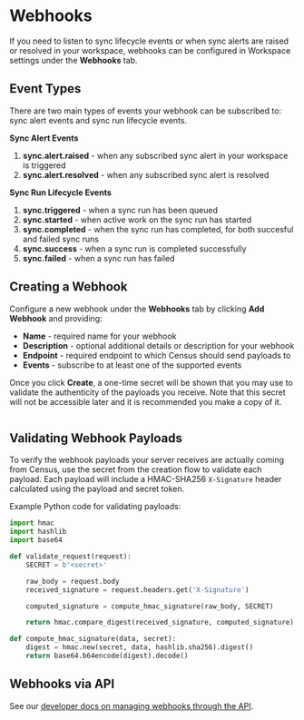 # Webhooks

If you need to listen to sync lifecycle events or when sync alerts are raised or resolved in your workspace, webhooks can be configured in Workspace settings under the **Webhooks** tab.&#x20;

## Event Types

There are two main types of events your webhook can be subscribed to: sync alert events and sync run lifecycle events.&#x20;

**Sync Alert Events**

1. **sync.alert.raised** - when any subscribed sync alert in your workspace is triggered
2. **sync.alert.resolved** - when any subscribed sync alert is resolved

**Sync Run Lifecycle Events**

1. **sync.triggered** - when a sync run has been queued
2. **sync.started** - when active work on the sync run has started
3. **sync.completed** - when the sync run has completed, for both succesful and failed sync runs
4. **sync.success** - when a sync run is completed successfully
5. **sync.failed** - when a sync run has failed

## Creating a Webhook

Configure a new webhook under the **Webhooks** tab by clicking **Add Webhook** and providing:

* **Name** - required name for your webhook
* **Description** - optional additional details or description for your webhook
* **Endpoint** - required endpoint to which Census should send payloads to&#x20;
* **Events** - subscribe to at least one of the supported events&#x20;

Once you click **Create**, a one-time secret will be shown that you may use to validate the authenticity of the payloads you receive. Note that this secret will not be accessible later and it is recommended you make a copy of it.

<figure><img src="../../.gitbook/assets/Screenshot 2025-04-04 at 2.00.14 PM (1).png" alt=""><figcaption></figcaption></figure>

## Validating Webhook Payloads

To verify the webhook payloads your server receives are actually coming from Census, use the secret from the creation flow to validate each payload. Each payload will include a HMAC-SHA256 `X-Signature` header calculated using the payload and secret token.&#x20;

Example Python code for validating payloads:&#x20;

```python
import hmac
import hashlib
import base64

def validate_request(request):
    SECRET = b'<secret>' 

    raw_body = request.body  
    received_signature = request.headers.get('X-Signature')

    computed_signature = compute_hmac_signature(raw_body, SECRET)

    return hmac.compare_digest(received_signature, computed_signature)

def compute_hmac_signature(data, secret):
    digest = hmac.new(secret, data, hashlib.sha256).digest()
    return base64.b64encode(digest).decode()

```

## Webhooks via API

See our [developer docs on managing webhooks through the API](https://developers.getcensus.com/api-reference/webhooks/list-webhooks).
